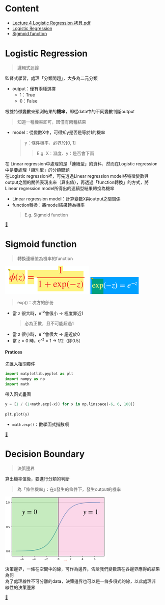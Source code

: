 # Content
- [Lecture 4 Logistic Regression 拷貝.pdf](https://github.com/vanikk06/Machine-Learning/blob/master/Logistic%20Regression/Lecture%204%20Logistic%20Regression%20%E6%8B%B7%E8%B2%9D.pdf)
- [Logistic Regression](https://github.com/vanikk06/Machine-Learning/tree/master/Logistic%20Regression#logistic-regression)
- [Sigmoid function](https://github.com/vanikk06/Machine-Learning/tree/master/Logistic%20Regression#sigmoid-function)


# Logistic Regression
  > 邏輯式迴歸

監督式學習，處理「分類問題」，大多為二元分類

- output：僅有兩種選擇
  - 1：True
  - 0：False
  
根據特徵變數來預測結果的**機率**，即從data中的不同變數判斷output
> 知道一種機率即可，因僅有兩種結果

- model：從變數X中，可得知y是否是等於1的機率
  > y：條件機率，必界於\[0, 1]
  >> E.g. X：濕度、y：是否會下雨
  
在 Linear regression中處理的是「連續型」的資料，然而在Logistic regression中是要處理「類別型」的分類問題\
在Logistic regression裡，可先透過Linear regression model將特徵變數與output之間的關係表現出來（算出值），再透過「function轉換」的方式，將Linear regression model所得出的連續型結果轉換為機率
  - Linear regression model：計算變數X與output之間關係
  - function轉換：將model結果轉為機率
    > E.g. Sigmoid function

[🥃](https://github.com/vanikk06/Machine-Learning/tree/master/Logistic%20Regression#content)

# Sigmoid function
  > 轉換連續值為機率的function
  
![](https://github.com/vanikk06/Machine-Learning/blob/master/Logistic%20Regression/image/Snipaste_2020-02-20_03-04-40.png) 
![](https://github.com/vanikk06/Machine-Learning/blob/master/Logistic%20Regression/image/Snipaste_2020-02-20_03-05-10.png)
> exp()：次方的部份
  - 當 z 很大時，e<sup>-z</sup>會很小 → 極度靠近1
    > 必為正數，且不可能超過1
  - 當 z 很小時，e<sup>-z</sup>會很大 → 趨近於0
  - 當 z = 0 時，e<sup>-z</sup> = 1 → 1/2（即0.5）

#### Pratices
先匯入相關套件
```python
import matplotlib.pyplot as plt
import numpy as np
import math
```
帶入函式畫圖
```python
y = [1 / (1+math.exp(-x)) for x in np.linspace(-6, 6, 100)]

plt.plot(y)
```
- `math.exp()`：數學函式指數項

[🥤](https://github.com/vanikk06/Machine-Learning/tree/master/Logistic%20Regression#content)


# Decision Boundary
  > 決策邊界
  
算出機率值後，要進行分類的判斷
> 為「條件機率」：在x發生的條件下，發生output的機率

![](https://github.com/vanikk06/Machine-Learning/blob/master/Logistic%20Regression/image/Snipaste_2020-02-20_03-32-01.png)

決策邊界，一條在空間中的線，可作為邊界，告訴我們變數落在各邊界應得的結果為何\
為了處理線性不可分離的data，決策邊界也可以是一條多項式的線，以此處理非線性的決策邊界


[🥂](https://github.com/vanikk06/Machine-Learning/tree/master/Logistic%20Regression#content)
